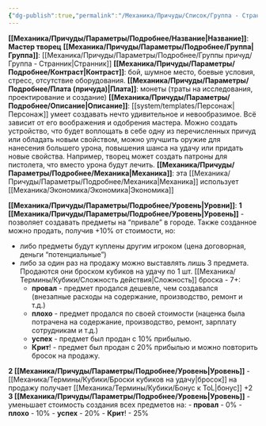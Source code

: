 ```yaml
---
{"dg-publish":true,"permalink":"/Механика/Причуды/Список/Группа - Странник/Мастер творец/","noteIcon":"","created":"2025-08-21T13:47:48.359+03:00","updated":"2025-07-29T23:53:03.409+03:00"}
---
```


**[[Механика/Причуды/Параметры/Подробнее/Название\|Название]]**: **Мастер творец**
**[[Механика/Причуды/Параметры/Подробнее/Группа\|Группа]]**: [[Механика/Причуды/Параметры/Подробнее/Группы причуд/Группа - Странник\|Странник]] 
**[[Механика/Причуды/Параметры/Подробнее/Контраст\|Контраст]]**: бой, шумное место, боевые условия, стресс, отсутствие оборудования.
**[[Механика/Причуды/Параметры/Подробнее/Плата (причуда)\|Плата]]**: монеты (траты на исследования, проектирование и создание)
**[[Механика/Причуды/Параметры/Подробнее/Описание\|Описание]]**: [[system/templates/Персонаж\|Персонаж]] умеет создавать нечто удивительное и невообразимое. Всё зависит от его воображения и одобрения мастера. Можно создать устройство, что будет воплощать в себе одну из перечисленных причуд или обладать новым свойством, можно улучшить оружие для нанесения большего урона, повышения шанса на удачу или придать новые свойства. Например, творец может создать патроны для пистолета, что вместо урона будут лечить.
**[[Механика/Причуды/Параметры/Подробнее/Механика\|Механика]]**: эта [[Механика/Причуды/Параметры/Подробнее/Механика\|Механика]] использует [[Механика/Экономика/Экономика\|Экономика]]

**[[Механика/Причуды/Параметры/Подробнее/Уровень\|Уровни]]**:
**1 [[Механика/Причуды/Параметры/Подробнее/Уровень\|Уровень]]** - позволяет создавать предметы на “привале” в городе. Также созданное можно продать, получив +10% от стоимости, но:
- либо предметы будут куплены другим игроком (цена договорная, деньги “потенциальные”)
- либо за один раз на продажу можно выставлять лишь 3 предмета. Продаются они броском кубиков на удачу по 1 шт. [[Механика/Термины/Кубики/Сложность действия\|Сложность]] броска - 7+:
	- **провал** - предмет продался дешевле, чем создавался (внезапные расходы на содержание, производство, ремонт и т.д.)
	- **плохо** - предмет продался по своей стоимости (наценка была потрачена на содержание, производство, ремонт, зарплату сотрудникам и т.д.)
	- **успех** - предмет был продан с 10% прибылью. 
	- **Крит**! - предмет был продан с 20% прибылью и можно повторить бросок на продажу. 

**2 [[Механика/Причуды/Параметры/Подробнее/Уровень\|Уровень]]** - [[Механика/Термины/Кубики/Броски кубиков на удачу\|бросок]] на продажу получает [[Механика/Термины/Кубики/Бонус к ToL\|бонус]] +2
**3 [[Механика/Причуды/Параметры/Подробнее/Уровень\|Уровень]]** - уменьшает стоимость создания всех предметов на:
	- **провал** - 0%
	- **плохо** - 10%
	- **успех** - 20%
	- **Крит**! - 25%